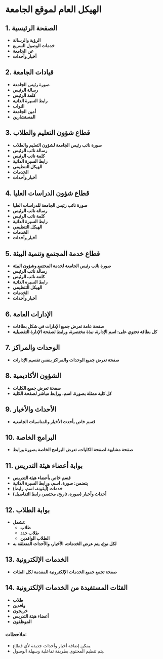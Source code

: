 # الهيكل العام لموقع الجامعة

## 1. الصفحة الرئيسية
- **الرؤية والرسالة**
- **خدمات الوصول السريع**
- **عن الجامعة**
- **أخبار وأحداث**

## 2. قيادات الجامعة
- **صورة رئيس الجامعة**
- **رسالة الرئيس**
- **كلمة الرئيس**
- **رابط السيرة الذاتية**
- **النواب**
- **أمين الجامعة**
- **المستشارين**

## 3. قطاع شؤون التعليم والطلاب
- **صورة نائب رئيس الجامعة لشؤون التعليم والطلاب**
- **رسالة نائب الرئيس**
- **كلمة نائب الرئيس**
- **رابط السيرة الذاتية**
- **الهيكل التنظيمي**
- **الخدمات**
- **أخبار وأحداث**

## 4. قطاع شؤون الدراسات العليا
- **صورة نائب رئيس الجامعة للدراسات العليا**
- **رسالة نائب الرئيس**
- **كلمة نائب الرئيس**
- **رابط السيرة الذاتية**
- **الهيكل التنظيمي**
- **الخدمات**
- **أخبار وأحداث**

## 5. قطاع خدمة المجتمع وتنمية البيئة
- **صورة نائب رئيس الجامعة لخدمة المجتمع وشؤون البيئة**
- **رسالة نائب الرئيس**
- **كلمة نائب الرئيس**
- **رابط السيرة الذاتية**
- **الهيكل التنظيمي**
- **الخدمات**
- **أخبار وأحداث**

## 6. الإدارات العامة
- **صفحة عامة تعرض جميع الإدارات في شكل بطاقات**
- **كل بطاقة تحتوي على: اسم الإدارة، نبذة مختصرة، ورابط لصفحة الإدارة التفصيلية**

## 7. الوحدات والمراكز
- **صفحة تعرض جميع الوحدات والمراكز بنفس تقسيم الإدارات**

## 8. الشؤون الأكاديمية
- **صفحة تعرض جميع الكليات**
- **كل كلية ممثلة بصورة، اسم، ورابط مباشر لصفحة الكلية**

## 9. الأحداث والأخبار
- **قسم خاص بأحدث الأخبار والمناسبات الجامعية**

## 10. البرامج الخاصة
- **صفحة مشابهة لصفحة الكليات، تعرض البرامج الخاصة بصورة ورابط**

## 11. بوابة أعضاء هيئة التدريس
- **قسم خاص بأعضاء هيئة التدريس**
- **يتضمن: صورة، اسم، ورابط السيرة الذاتية**
- **خدمات (أيقونة، اسم، رابط)**
- **أحداث وأخبار (صورة، تاريخ، مختصر، رابط التفاصيل)**

## 12. بوابة الطلاب
- **تشمل:**
  - **طلاب**
  - **طلاب جدد**
  - **الطلاب الوافدين**
- **لكل نوع، يتم عرض الخدمات، الأخبار، والأحداث المتعلقة به**

## 13. الخدمات الإلكترونية
- **صفحة تجمع جميع الخدمات الإلكترونية المقدمة لكل الفئات**

## 14. الفئات المستفيدة من الخدمات الإلكترونية
- **طلاب**
- **وافدين**
- **خريجون**
- **أعضاء هيئة التدريس**
- **الموظفون**

### ملاحظات:
- يمكن إضافة أخبار وأحداث جديدة لأي قطاع.
- يتم تنظيم المحتوى بطريقة تفاعلية وسهلة الوصول.

